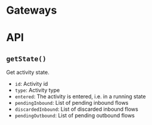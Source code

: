 Gateways
========

# API

## `getState()`

Get activity state.

- `id`: Activity id
- `type`: Activity type
- `entered`: The activity is entered, i.e. in a running state
- `pendingInbound`: List of pending inbound flows
- `discardedInbound`: List of discarded inbound flows
- `pendingOutbound`: List of pending outbound flows
